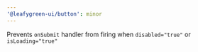 ```yaml
---
'@leafygreen-ui/button': minor
---
```


Prevents `onSubmit` handler from firing when `disabled="true"` or `isLoading="true"`
